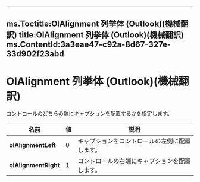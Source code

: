 

---
ms.Toctitle:OlAlignment 列挙体 (Outlook)(機械翻訳)
title:OlAlignment 列挙体 (Outlook)(機械翻訳)
ms.ContentId:3a3eae47-c92a-8d67-327e-33d902f23abd
---
# OlAlignment 列挙体 (Outlook)(機械翻訳)




コントロールのどちらの端にキャプションを配置するかを指定します。

|**名前**|**値**|**説明**|
|---|---|---|
|**olAlignmentLeft**|0|キャプションをコントロールの左側に配置します。|
|**olAlignmentRight**|1|コントロールの右端にキャプションを配置します。|




